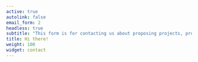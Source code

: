 ```yaml
---
active: true
autolink: false
email_form: 2
headless: true
subtitle: "This form is for contacting us about proposing projects, proposing topics for webinars and workshops "
title: Hi there!
weight: 100
widget: contact
---
```


